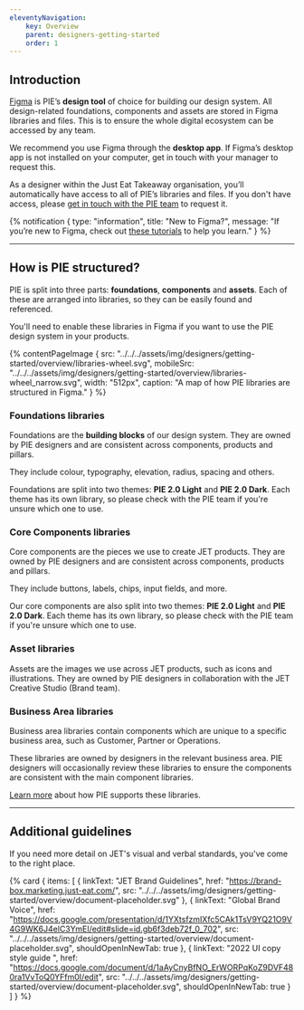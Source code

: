 ```yaml
---
eleventyNavigation:
    key: Overview
    parent: designers-getting-started
    order: 1
---
```


## Introduction

[Figma](https://www.figma.com/ui-design-tool) is PIE’s **design tool** of choice for building our design system. All design-related foundations, components and assets are stored in Figma libraries and files. This is to ensure the whole digital ecosystem can be accessed by any team.

We recommend you use Figma through the **desktop app**. If Figma’s desktop app is not installed on your computer, get in touch with your manager to request this.

As a designer within the Just Eat Takeaway organisation, you’ll automatically have access to all of PIE’s libraries and files. If you don't have access, please [get in touch with the PIE team](/support/contact-us) to request it.

{% notification {
type: "information",
title: "New to Figma?",
message: "If you’re new to Figma, check out [these tutorials](https://www.figma.com/resources/learn-design/?fuid=1093444461414143879) to help you learn."
} %}

---

## How is PIE structured?

PIE is split into three parts: **foundations**, **components** and **assets**. Each of these are arranged into libraries, so they can be easily found and referenced.

You'll need to enable these libraries in Figma if you want to use the PIE design system in your products.

{% contentPageImage {
src: "../../../assets/img/designers/getting-started/overview/libraries-wheel.svg",
mobileSrc: "../../../assets/img/designers/getting-started/overview/libraries-wheel_narrow.svg",
width: "512px",
caption: "A map of how PIE libraries are structured in Figma."
} %}

### Foundations libraries

Foundations are the **building blocks** of our design system. They are owned by PIE designers and are consistent across components, products and pillars.

They include colour, typography, elevation, radius, spacing and others.

Foundations are split into two themes: **PIE 2.0 Light** and **PIE 2.0 Dark**. Each theme has its own library, so please check with the PIE team if you're unsure which one to use.

### Core Components libraries

Core components are the pieces we use to create JET products. They are owned by PIE designers and are consistent across components, products and pillars.

They include buttons, labels, chips, input fields, and more.

Our core components are also split into two themes: **PIE 2.0 Light** and **PIE 2.0 Dark**. Each theme has its own library, so please check with the PIE team if you're unsure which one to use.

### Asset libraries

Assets are the images we use across JET products, such as icons and illustrations. They are owned by PIE designers in collaboration with the JET Creative Studio (Brand team).

### Business Area libraries

Business area libraries contain components which are unique to a specific business area, such as Customer, Partner or Operations.

These libraries are owned by designers in the relevant business area. PIE designers will occasionally review these libraries to ensure the components are consistent with the main component libraries.

[Learn more](/designers/how-we-support-you) about how PIE supports these libraries.

---

## Additional guidelines

If you need more detail on JET's visual and verbal standards, you've come to the right place.

{% card {
  items: [
        {
          linkText: "JET Brand Guidelines",
          href: "https://brand-box.marketing.just-eat.com/",
          src: "../../../assets/img/designers/getting-started/overview/document-placeholder.svg"
        },
        {
          linkText: "Global Brand Voice",
          href: "https://docs.google.com/presentation/d/1YXtsfzmIXfc5CAk1TsV9YQ21O9V4G9WK6J4elC3YmEI/edit#slide=id.gb6f3deb72f_0_702",
          src: "../../../assets/img/designers/getting-started/overview/document-placeholder.svg",
          shouldOpenInNewTab: true
        },
        {
          linkText: "2022 UI copy style guide ",
          href: "https://docs.google.com/document/d/1aAyCnyBfNO_ErWORPqKoZ9DVF480ra1VvToQ0YFfm0I/edit",
          src: "../../../assets/img/designers/getting-started/overview/document-placeholder.svg",
          shouldOpenInNewTab: true
        }
    ]
} %}
